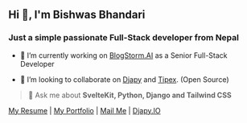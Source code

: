 ## Hi 👋, I'm Bishwas Bhandari
### Just a simple passionate Full-Stack developer from Nepal

- 🔭 I’m currently working on [BlogStorm.AI](https://www.blogstorm.ai/) as a Senior Full-Stack Developer

- 👯 I’m looking to collaborate on [Djapy](https://github.com/Bishwas-py/djapy) and [Tipex](https://github.com/friendofsvelte/tipex). (Open Source)

> 💬 Ask me about **SvelteKit, Python, Django and Tailwind CSS**


[My Resume](Bishwas-Bhandari-Resume.pdf) | [My Portfolio](https://bishwas.net/) | [Mail Me](mailto:yo@bishwas.net) | [Djapy.IO](https://djapy.io/)
